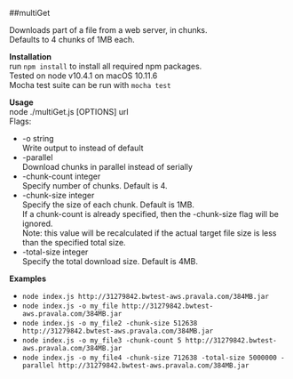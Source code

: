 ##multiGet

Downloads part of a file from a web server, in chunks.<br>
Defaults to 4 chunks of 1MB each.<br>

**Installation**<br>
run `npm install` to install all required npm packages.<br>
Tested on node v10.4.1 on macOS 10.11.6<br>
Mocha test suite can be run with `mocha test`

**Usage**<br>
node ./multiGet.js [OPTIONS] url<br>
Flags:
  + -o string<br>
    	Write output to <file> instead of default
  + -parallel<br>
    	Download chunks in parallel instead of serially
  + -chunk-count integer<br>
      Specify number of chunks. Default is 4.
  + -chunk-size integer<br>
      Specify the size of each chunk. Default is 1MB.<br>
      If a chunk-count is already specified, then the -chunk-size flag will be ignored.<br>
      Note: this value will be recalculated if the actual target file size is less than the specified total size.
  + -total-size integer<br>
      Specify the total download size. Default is 4MB.

**Examples**
  + `node index.js http://31279842.bwtest-aws.pravala.com/384MB.jar`
  + `node index.js -o my_file http://31279842.bwtest-aws.pravala.com/384MB.jar`
  + `node index.js -o my_file2 -chunk-size 512638 http://31279842.bwtest-aws.pravala.com/384MB.jar`
  + `node index.js -o my_file3 -chunk-count 5 http://31279842.bwtest-aws.pravala.com/384MB.jar`
  + `node index.js -o my_file4 -chunk-size 712638 -total-size 5000000 -parallel http://31279842.bwtest-aws.pravala.com/384MB.jar`
